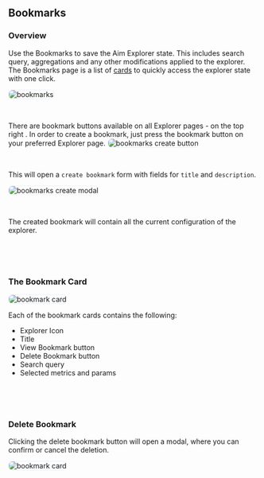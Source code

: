## Bookmarks

### Overview

Use the Bookmarks to save the Aim Explorer state. This includes search query, aggregations and any other modifications applied to the explorer. The Bookmarks page is a list of [cards](#bookmark-card) to quickly access the explorer state with one click.

<img alt="bookmarks" style="border-radius: 8px; border: 1px solid #E8F1FC" src="https://docs-blobs.s3.us-east-2.amazonaws.com/images/ui/pages/bookmarks/bookmarks.png">
<p>&nbsp;</p>

There are bookmark buttons available on all Explorer pages - on the top right . In order to create a bookmark, just press the bookmark button on your preferred Explorer page.
<img alt="bookmarks create button" style="border-radius: 8px; border: 1px solid #E8F1FC" src="https://docs-blobs.s3.us-east-2.amazonaws.com/images/ui/pages/bookmarks/bookmark-create-button.png">
<p>&nbsp;</p>

This will open a `create bookmark` form with fields for `title` and `description`.

<img alt="bookmarks create modal" style="border-radius: 8px; border: 1px solid #E8F1FC" src="https://docs-blobs.s3.us-east-2.amazonaws.com/images/ui/pages/bookmarks/bookmark-create-modal.png">
<p>&nbsp;</p>

The created bookmark will contain all the current configuration of the explorer.
<p>&nbsp;</p>
<p>&nbsp;</p>


### The Bookmark Card

<img alt="bookmark card" style="border-radius: 8px; border: 1px solid #E8F1FC" src="https://docs-blobs.s3.us-east-2.amazonaws.com/images/ui/pages/bookmarks/bookmark-card.png">

Each of the bookmark cards contains the following:
- Explorer Icon
- Title
- View Bookmark button
- Delete Bookmark button
- Search query
- Selected metrics and params

<p>&nbsp;</p>
<p>&nbsp;</p>


### Delete Bookmark
    
Clicking the delete bookmark button will open a modal, where you can confirm or cancel the deletion.

<img alt="bookmark card" style="border-radius: 8px; border: 1px solid #E8F1FC" src="https://docs-blobs.s3.us-east-2.amazonaws.com/images/ui/pages/bookmarks/bookmark-delete.png">

